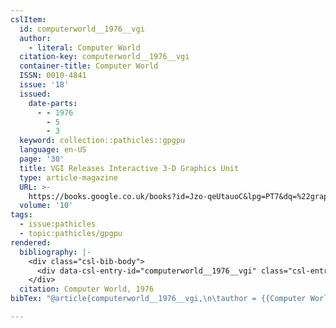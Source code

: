 ```yaml
---
cslItem:
  id: computerworld__1976__vgi
  author:
    - literal: Computer World
  citation-key: computerworld__1976__vgi
  container-title: Computer World
  ISSN: 0010-4841
  issue: '18'
  issued:
    date-parts:
      - - 1976
        - 5
        - 3
  keyword: collection::pathicles::gpgpu
  language: en-US
  page: '30'
  title: VGI Releases Interactive 3-D Graphics Unit
  type: article-magazine
  URL: >-
    https://books.google.co.uk/books?id=Jzo-qeUtauoC&lpg=PT7&dq=%22graphics%20processing%20unit%20(GPU)%22&pg=PT7#v=onepage&q&f=false
  volume: '10'
tags:
  - issue:pathicles
  - topic:pathicles/gpgpu
rendered:
  bibliography: |-
    <div class="csl-bib-body">
      <div data-csl-entry-id="computerworld__1976__vgi" class="csl-entry">Computer World 1976 “VGI Releases Interactive 3-D Graphics Unit,” <i>Computer World</i>, 3 May, p. 30. Available at: <a href='https://books.google.co.uk/books?id=Jzo-qeUtauoC&#38'>https://books.google.co.uk/books?id=Jzo-qeUtauoC&#38</a>;lpg=PT7&#38;dq=%22graphics%20processing%20unit%20(GPU)%22&#38;pg=PT7#v=onepage&#38;q&#38;f=false.</div>
    </div>
  citation: Computer World, 1976
bibTex: "@article{computerworld__1976__vgi,\n\tauthor = {{Computer World}},\n\tjournal = {Computer World},\n\tnumber = {18},\n\tyear = {1976},\n\tmonth = {may 3},\n\tpages = {30},\n\ttitle = {VGI {Releases} {Interactive} 3-{D} {Graphics} {Unit}},\n\thowpublished = {https://books.google.co.uk/books?id=Jzo-qeUtauoC&lpg=PT7&dq=%22graphics%20processing%20unit%20(GPU)%22&pg=PT7#v=onepage&q&f=false},\n\tvolume = {10},\n}\n\n"

---
```

